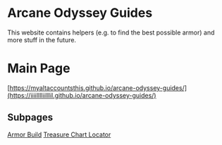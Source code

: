 # Arcane Odyssey Guides
This website contains helpers (e.g. to find the best possible armor) and more stuff in the future.

# Main Page
[https://myaltaccountsthis.github.io/arcane-odyssey-guides/](https://iiiilllliilllil.github.io/arcane-odyssey-guides/)

## Subpages
[Armor Build](https://iiiilllliilllil.github.io/arcane-odyssey-guides/armor.html)
[Treasure Chart Locator](https://iiiilllliilllil.github.io/arcane-odyssey-guides/treasure.html)
